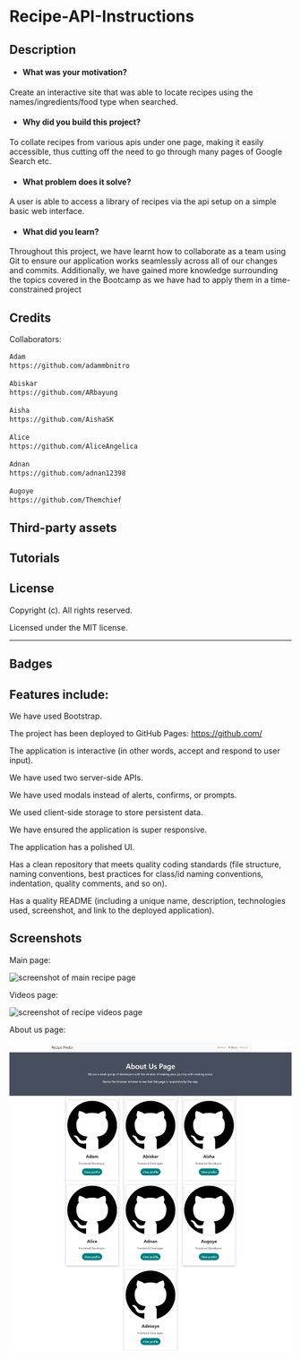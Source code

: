 # Recipe-API-Instructions

## Description

 
- #### What was your motivation?
Create an interactive site that was able to locate recipes using the names/ingredients/food type when searched. 
- #### Why did you build this project? 
To collate recipes from various apis under one page, making it easily accessible, thus cutting off the need to go through many pages of Google Search etc. 
- #### What problem does it solve?
A user is able to access a library of recipes via the api setup on a simple basic web interface.
- #### What did you learn? 
Throughout this project, we have learnt how to collaborate as a team using Git to ensure our application works seamlessly across all of our changes and commits. Additionally, we have gained more knowledge surrounding the topics covered in the Bootcamp as we have had to apply them in a time-constrained project


## Credits

Collaborators:
    
    Adam
    https://github.com/adammbnitro
    
    Abiskar 
    https://github.com/ARbayung
    
    Aisha
    https://github.com/AishaSK
    
    Alice
    https://github.com/AliceAngelica
    
    Adnan
    https://github.com/adnan12398
    
    Augoye
    https://github.com/Themchief

## Third-party assets 

    
## Tutorials

## License

Copyright (c). All rights reserved.

Licensed under the MIT license.

---

## Badges

## Features include:

We have used Bootstrap.

The project has been deployed to GitHub Pages: https://github.com/

The application is interactive (in other words, accept and respond to user input).

We have used two server-side APIs.

We have used modals instead of alerts, confirms, or prompts.

We used client-side storage to store persistent data.

We have ensured the application is super responsive.

The application has a polished UI.

Has a clean repository that meets quality coding standards (file structure, naming conventions, best practices for class/id naming conventions, indentation, quality comments, and so on).

Has a quality README (including a unique name, description, technologies used, screenshot, and link to the deployed application).

## Screenshots

Main page:

![screenshot of main recipe page](./images/main-page-screenshot.png)

Videos page:

![screenshot of recipe videos page](./images/videos-page-screenshot.png)

About us page:

![screenshot of about us page](./images/about-us-page-screenshot.png)